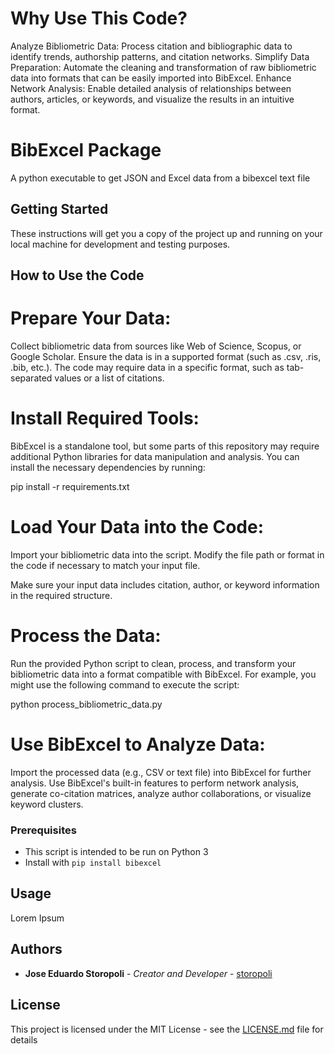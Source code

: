 # Why Use This Code?

Analyze Bibliometric Data: Process citation and bibliographic data to identify trends, authorship patterns, and citation networks.
Simplify Data Preparation: Automate the cleaning and transformation of raw bibliometric data into formats that can be easily imported into BibExcel.
Enhance Network Analysis: Enable detailed analysis of relationships between authors, articles, or keywords, and visualize the results in an intuitive format.

# BibExcel Package

A python executable to get JSON and Excel data from a bibexcel text file

## Getting Started
These instructions will get you a copy of the project up and running on your local machine for development and testing purposes.

## How to Use the Code

# Prepare Your Data:

Collect bibliometric data from sources like Web of Science, Scopus, or Google Scholar. Ensure the data is in a supported format (such as .csv, .ris, .bib, etc.).
The code may require data in a specific format, such as tab-separated values or a list of citations.

# Install Required Tools:

BibExcel is a standalone tool, but some parts of this repository may require additional Python libraries for data manipulation and analysis. You can install the necessary dependencies by running:

pip install -r requirements.txt

# Load Your Data into the Code:

Import your bibliometric data into the script. Modify the file path or format in the code if necessary to match your input file.

Make sure your input data includes citation, author, or keyword information in the required structure.

# Process the Data:

Run the provided Python script to clean, process, and transform your bibliometric data into a format compatible with BibExcel.
For example, you might use the following command to execute the script:

python process_bibliometric_data.py

# Use BibExcel to Analyze Data:

Import the processed data (e.g., CSV or text file) into BibExcel for further analysis.
Use BibExcel's built-in features to perform network analysis, generate co-citation matrices, analyze author collaborations, or visualize keyword clusters.

### Prerequisites

* This script is intended to be run on Python 3
* Install with `pip install bibexcel`

## Usage

Lorem Ipsum

## Authors

* **Jose Eduardo Storopoli** - *Creator and Developer* - [storopoli](https://github.com/storopoli)

## License

This project is licensed under the MIT License - see the [LICENSE.md](LICENSE.md) file for details
